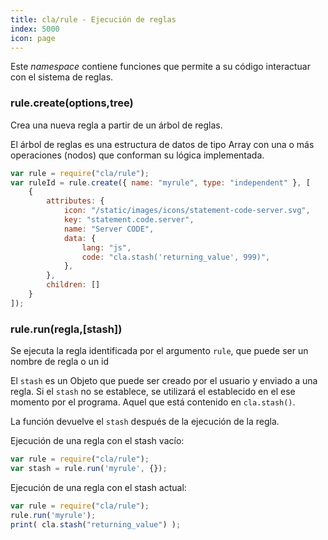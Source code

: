 ```yaml
---
title: cla/rule - Ejecución de reglas
index: 5000
icon: page
---
```


Este *namespace* contiene funciones
que permite a su código interactuar con el
sistema de reglas.

### rule.create(options,tree)

Crea una nueva regla a partir de un árbol de reglas.

El árbol de reglas es una estructura de datos de tipo Array con una o más operaciones (nodos)
que conforman su lógica implementada.

```javascript
var rule = require("cla/rule");
var ruleId = rule.create({ name: "myrule", type: "independent" }, [
    {
        attributes: {
            icon: "/static/images/icons/statement-code-server.svg",
            key: "statement.code.server",
            name: "Server CODE",
            data: {
                lang: "js",
                code: "cla.stash('returning_value', 999)",
            },
        },
        children: []
    }
]);
```

### rule.run(regla,[stash])

Se ejecuta la regla identificada por el argumento
`rule`, que puede ser un nombre de regla o un id

El `stash` es un Objeto que puede ser creado por el usuario y enviado a una regla. Si el `stash` no se establece, se utilizará el establecido en el ese momento por el programa. Aquel que está contenido en `cla.stash()`.


La función devuelve el `stash` después de la ejecución de la regla.

Ejecución de una regla con el stash vacío:

```javascript
var rule = require("cla/rule");
var stash = rule.run('myrule', {});
```

Ejecución de una regla con el stash actual:

```javascript
var rule = require("cla/rule");
rule.run('myrule');
print( cla.stash("returning_value") );
```

